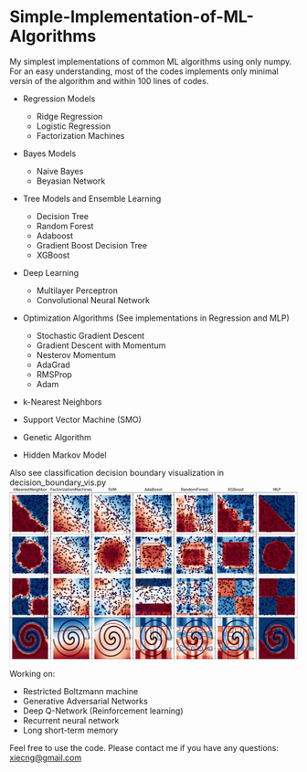 # Simple-Implementation-of-ML-Algorithms
My simplest implementations of common ML algorithms using only numpy.
For an easy understanding, most of the codes implements only minimal versin of the algorithm and within 100 lines of codes.

* Regression Models
    * Ridge Regression
    * Logistic Regression
    * Factorization Machines

* Bayes Models
    * Naive Bayes
    * Beyasian Network

* Tree Models and Ensemble Learning
    * Decision Tree
    * Random Forest
    * Adaboost
    * Gradient Boost Decision Tree
    * XGBoost

* Deep Learning
    * Multilayer Perceptron
    * Convolutional Neural Network

* Optimization Algorithms (See implementations in Regression and MLP)
	* Stochastic Gradient Descent
	* Gradient Descent with Momentum
	* Nesterov Momentum
	* AdaGrad
	* RMSProp
	* Adam

* k-Nearest Neighbors

* Support Vector Machine (SMO)

* Genetic Algorithm

* Hidden Markov Model

Also see classification decision boundary visualization in decision_boundary_vis.py
![supervised_model](supervised_model.png)

Working on:
* Restricted Boltzmann machine
* Generative Adversarial Networks
* Deep Q-Network (Reinforcement learning)
* Recurrent neural network
* Long short-term memory

Feel free to use the code. Please contact me if you have any questions: xiecng@gmail.com